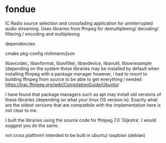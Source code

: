 # fondue
IC Radio source selection and crossfading application for uninterrupted audio streaming.
Uses libraries from ffmpeg for demultiplexing/ decoding/ filtering / encoding and multiplexing

dependencies:

cmake
pkg-config
nlohmann/json

libavcodec,
libavformat,
libavfilter,
libavdevice,
libavutil,
libswresample
(depending on the system these libraries may be installed by default when installing ffmpeg with a package manager
however, i had to resort to building ffmpeg from source to be able to get everything i needed https://trac.ffmpeg.org/wiki/CompilationGuide/Ubuntu)

I have found that package managers such as apt may install old versions of these libraries (depending on what your linux OS version is). Exactly what are the oldest versions that are compatibile with the implementation here is not clear to me. 

I built the libraries using the source code for ffmpeg 7.0 'Dijkstra'. I would suggest you do the same.

not cross platform! intended to be built in ubuntu/ raspbian (debian)
